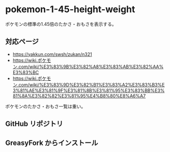 # pokemon-1-45-height-weight

ポケモンの標準の1.45倍のたかさ・おもさを表示する。

## 対応ページ

- <https://yakkun.com/swsh/zukan/n321>
- <https://wiki.ポケモン.com/wiki/%E3%83%9B%E3%82%A8%E3%83%AB%E3%82%AA%E3%83%BC>
- <https://wiki.ポケモン.com/wiki/%E3%83%9D%E3%82%B1%E3%83%A2%E3%83%B3%E3%81%AE%E3%81%9F%E3%81%8B%E3%81%95%E3%83%BB%E3%81%8A%E3%82%82%E3%81%95%E4%B8%80%E8%A6%A7>

ポケモンのたかさ・おもさ一覧は重い。

## GitHub リポジトリ

## GreasyFork からインストール
